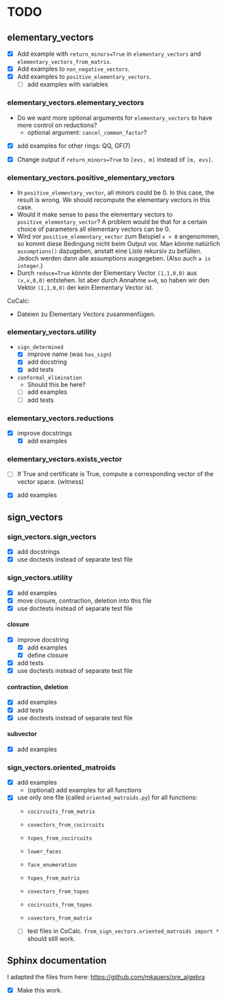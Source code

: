 # TODO

## elementary_vectors

* [x] Add example with `return_minors=True` in `elementary_vectors` and `elementary_vectors_from_matrix`.
* [x] Add examples to `non_negative_vectors`.
* [x] Add examples to `positive_elementary_vectors`.
    * [ ] add examples with variables

### elementary_vectors.elementary_vectors

* Do we want more optional arguments for `elementary_vectors` to have more control on reductions?
    * optional argument: `cancel_common_factor`?
* [x] add examples for other rings: QQ, GF(7)

* [x] Change output if `return_minors=True` to `[evs, m]` instead of `[m, evs]`.


### elementary_vectors.positive_elementary_vectors
* In `positive_elementary_vector`, all minors could be 0.
  In this case, the result is wrong.
  We should recompute the elementary vectors in this case.
* Would it make sense to pass the elementary vectors to `positive_elementary_vector`?
  A problem would be that for a certain choice of parameters all elementary vectors can be 0.
* Wird vor `positive_elementary_vector` zum Beispiel `x > 0` angenommen,
  so kommt diese Bedingung nicht beim Output vor.
  Man könnte natürlich `assumptions()` dazugeben, anstatt eine Liste rekursiv zu befüllen.
  Jedoch werden dann alle assumptions ausgegeben. (Also auch `a is integer`.)
* Durch `reduce=True` könnte der Elementary Vector `(1,1,0,0)` aus `(x,x,0,0)` entstehen.
  Ist aber durch Annahme `x=0`, so haben wir den Vektor `(1,1,0,0)` der kein Elementary Vector ist.

CoCalc:
* Dateien zu Elementary Vectors zusammenfügen.


### elementary_vectors.utility

* `sign_determined`
    * [x] improve name (was `has_sign`)
    * [x] add docstring
    * [x] add tests

* `conformal_elimination`
    * Should this be here?
    * [ ] add examples
    * [ ] add tests

### elementary_vectors.reductions

* [x] improve docstrings
    * [x] add examples

### elementary_vectors.exists_vector

* [ ] If True and certificate is True, compute a corresponding vector of the vector space. (witness)
* [x] add examples


## sign_vectors

### sign_vectors.sign_vectors

* [x] add docstrings
* [x] use doctests instead of separate test file

### sign_vectors.utility

* [x] add examples
* [x] move closure, contraction, deletion into this file
* [x] use doctests instead of separate test file

#### closure

* [x] improve docstring
    * [x] add examples
    * [x] define closure
* [x] add tests
* [x] use doctests instead of separate test file

#### contraction, deletion

* [x] add examples
* [x] add tests
* [x] use doctests instead of separate test file

#### subvector

* [x] add examples

### sign_vectors.oriented_matroids

* [x] add examples
    * (optional) add examples for all functions
* [x] use only one file (called `oriented_matroids.py`) for all functions:
    * `cocircuits_from_matrix`
    * `covectors_from_cocircuits`
    * `topes_from_cocircuits`
    * `lower_faces`
    * `face_enumeration`
    
    * `topes_from_matrix`
    * `covectors_from_topes`
    * `cocircuits_from_topes`
    * `covectors_from_matrix`
    * [ ] test files in CoCalc.
      `from_sign_vectors.oriented_matroids import *` should still work.

## Sphinx documentation

I adapted the files from here: https://github.com/mkauers/ore_algebra

* [x] Make this work.

